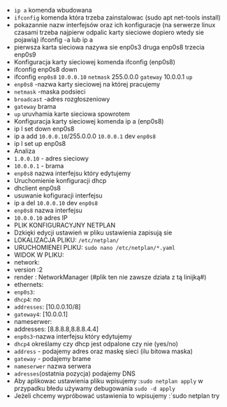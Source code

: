 

- `ip a` komenda wbudowana
- `ifconfig` komenda która trzeba zainstalowac (sudo apt net-tools install)
 - pokazannie nazw interfejsów oraz ich konfiguracje (na serwerze linux czasami trzeba najpierw odpalic karty sieciowe dopiero wtedy sie pojawią) ifconfig -a lub ip a
 - pierwsza karta sieciowa nazywa sie enp0s3 druga enp0s8 trzecia enp0s9 
- Konfiguracja karty sieciowej komenda ifconfig (enp0s8)
- ifconfig enp0s8 down
- ifconfig `enp0s8` `10.0.0.10` `netmask` 255.0.0.0 `gateway` 10.0.0.1 `up`
- ```enp0s8``` -nazwa karty sieciowej na której pracujemy
- ```netmask``` -maska podsieci
- ```broadcast``` -adres rozgłoszeniowy
- ```gateway``` brama
- ```up``` uruvhamia karte sieciowa spowrotem
- Konfiguracja karty sieciowej komenda ip a (enp0s8)
- ip l set down enp0s8 
- ip a add `10.0.0.10`/255.0.0.0 `10.0.0.1` dev `enp0s8`
- ip l set up enp0s8
- Analiza
- `1.0.0.10` - adres sieciowy
- `10.0.0.1` - brama
- `enp0s8` nazwa interfejsu który edytujemy 
- Uruchomienie konfiguracji dhcp
- dhclient enp0s8
- usuwanie kofiguracji interfejsu
- ip a del  `10.0.0.10` dev `enp0s8`
- `enp0s8` nazwa interfejsu
- `10.0.0.10` adres IP
- PLIK KONFIGURACYJNY NETPLAN
- Dzkięki edycji ustawień w pliku ustawienia zapisują sie
- LOKALIZACJA PLIKU: `/etc/netplan/`
- URUCHOMIENEI PLIKU: `sudo nano /etc/netplan/*.yaml`
- WIDOK W PLIKU:
- network:
- version :2
- render : NetworkManager (#plik ten nie zawsze działa z tą linijką#)
- ethernets:
- `enp0s3`:
- `dhcp4`: no
- `addresses`: [10.0.0.10/8]
- `gateway4`: [10.0.0.1]
- nameserwer:
- addresses: [8.8.8.8,8.8.8.4.4]
- `enp0s3`-nazwa interfejsu który edytujemy
- `dhcp4` określamy czy dhcp jest odpalone czy nie (yes/no)
- `address` - podajemy adres oraz maskę sieci (ilu bitowa maska)
- `gateway` - podajemy brame
- `nameserwer` nazwa serwera
- `adresses`(ostatnia pozycja) podajemy DNS
- Aby aplikowac ustawienia pliku wpisujemy :`sudo netplan apply` w przypadku błedu używamy debugowania `sudo -d apply`
- Jeżeli chcemy wypróbować ustawienia to wpisujemy :`sudo netplan try
